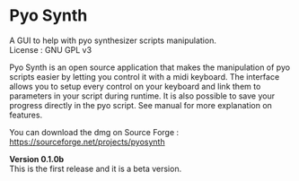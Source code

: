 # Pyo Synth
A GUI to help with pyo synthesizer scripts manipulation.</br>
License : GNU GPL v3

Pyo Synth is an open source application that makes the manipulation of pyo scripts easier by letting you control it with a midi keyboard. The interface allows you to setup every control on your keyboard and link them to parameters in your script during runtime. It is also possible to save your progress directly in the pyo script. See manual for more explanation on features.

You can download the dmg on Source Forge : https://sourceforge.net/projects/pyosynth

<b>Version 0.1.0b</b></br>
This is the first release and it is a beta version.
